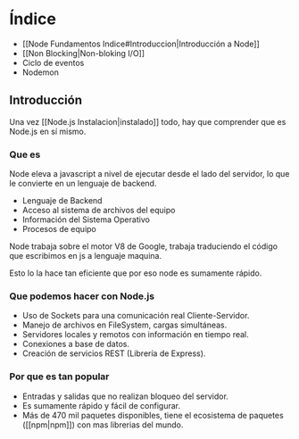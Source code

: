 
# Índice

- [[Node Fundamentos Indice#Introduccion|Introducción a Node]]
- [[Non Blocking|Non-bloking I/O]]
- Ciclo de eventos
- Nodemon

## Introducción

Una vez [[Node.js Instalacion|instalado]] todo, hay que comprender que es Node.js en sí mismo.

### Que es

Node eleva a javascript a nivel de ejecutar desde el lado del servidor, lo que le convierte en un lenguaje de backend.

- Lenguaje de Backend
- Acceso al sistema de archivos del equipo
- Información del Sistema Operativo
- Procesos de equipo

Node trabaja sobre el motor V8 de Google, trabaja traduciendo el código que escribimos en js a lenguaje maquina.

Esto lo la hace tan eficiente que por eso node es sumamente rápido.


### Que podemos hacer con Node.js

- Uso de Sockets para una comunicación real Cliente-Servidor.
- Manejo de archivos en FileSystem, cargas simultáneas.
- Servidores locales y remotos con información en tiempo real.
- Conexiones a base de datos.
- Creación de servicios REST (Librería de Express).

### Por que es tan popular

- Entradas y salidas que no realizan bloqueo del servidor.
- Es sumamente rápido y fácil de configurar.
- Más de 470 mil paquetes disponibles, tiene el ecosistema de paquetes ([[npm|npm]]) con mas librerias del mundo.